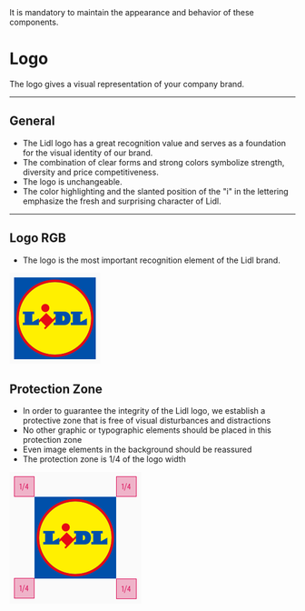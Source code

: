 <AlertWarning alertHeadline="Not modifiable">
It is mandatory to maintain the appearance and behavior of these components.
</AlertWarning>

# Logo

The logo gives a visual representation of your company brand.

---

## General

- The Lidl logo has a great recognition value and serves as a foundation for the visual identity of our brand.
- The combination of clear forms and strong colors symbolize strength, diversity and price competitiveness.
- The logo is unchangeable.
- The color highlighting and the slanted position of the "i" in the lettering emphasize the fresh and surprising character of Lidl.

---

## Logo RGB

- The logo is the most important recognition element of the Lidl brand.

![logo: rgb](assets/logo_RGB@1x.png)

## Protection Zone

- In order to guarantee the integrity of the Lidl logo, we establish a protective zone that is free of visual disturbances and distractions
- No other graphic or typographic elements should be placed in this protection zone
- Even image elements in the background should be reassured
- The protection zone is 1/4 of the logo width<br>

![logo: protection zone](assets/protection_zone@1x.png)
